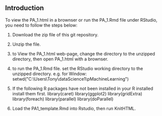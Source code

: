 ## Introduction

To view the PA_1.html in a brownser or run the PA_1.Rmd file under RStudio, you need to follow the steps below:

1. Download the zip file of this git repository.

2. Unzip the file.

3. to View the PA_1.html web-page, change the directory to the unzipped directory, then open PA_1.html with a brownser.

4. to run the PA_1.Rmd file. set the RStudio working directory to the unzipped directory.
   e.g. for Window: setwd("C:\\Users\\Tony\\dataScience1\\pMachineLearning")

5. If the following R packages have not been installed in your R installed install them first.
library(caret)
library(ggplot2)
library(gridExtra)
library(foreach)
library(parallel)
library(doParallel)

6. Load the PA1_template.Rmd into Rstudio, then run KnitHTML.